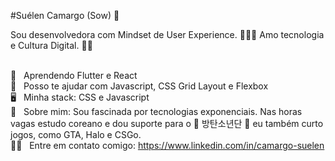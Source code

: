 #Suélen Camargo (Sow)  👋

Sou desenvolvedora com Mindset de User Experience.  👩🏻‍💻
Amo tecnologia e Cultura Digital. 🙋🏻

 <br/> 💜 &nbsp; Aprendendo Flutter e React
 <br/> 👋 &nbsp; Posso te ajudar com Javascript, CSS Grid Layout e Flexbox
 <br/> 🖥️ &nbsp; Minha stack: CSS e Javascript
 <br/> 💬  &nbsp; Sobre mim: Sou fascinada por tecnologias exponenciais. Nas horas vagas estudo coreano e dou suporte para o 💜 방탄소년단 💜 eu também curto jogos, como GTA, Halo e CSGo.
 <br/> 👏🏻 &nbsp; Entre em contato comigo: https://www.linkedin.com/in/camargo-suelen
